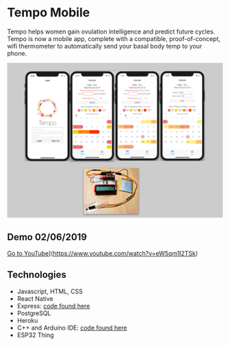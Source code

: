# Tempo Mobile

Tempo helps women gain ovulation intelligence and predict future cycles. Tempo is now a mobile app, complete with a compatible, proof-of-concept, wifi thermometer to automatically send your basal body temp to your phone.

![screenshot](./tempo-mobile.png)

## Demo 02/06/2019

[Go to YouTube](https://i9.ytimg.com/vi/eW5qm1l2TSk/mqdefault.jpg?sqp=CMz4tuMF&rs=AOn4CLAD5zO_hyZDCW6-0kCcrZ7dnF2qVQ&time=1550695513777)](https://www.youtube.com/watch?v=eW5qm1l2TSk)

## Technologies

* Javascript, HTML, CSS
* React Native
* Express: [code found here](https://github.com/torizoemitchell/tempoMobile-server)
* PostgreSQL
* Heroku
* C++ and Arduino IDE: [code found here](https://github.com/torizoemitchell/arduinosketches)
* ESP32 Thing
